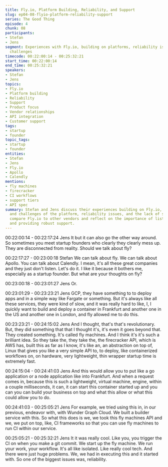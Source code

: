 ```yaml
---
title: Fly.io, Platform Building, Reliability, and Support
slug: ep04-08-flyio-platform-reliability-support
series: The Good Thing
episode: 4
chunk: 08
participants:
- Stefan
- Jens
segment: Experiences with Fly.io, building on platforms, reliability issues, and support
  challenges
timecode: 00:22:00:14 - 00:25:32:21
start_time: 00:22:00:14
end_time: 00:25:32:21
speakers:
- Stefan
- Jens
topics:
- Fly.io
- Platform building
- Reliability
- Support
- Product focus
- Vendor relationships
- API integration
- Customer support
tags:
- startup
- founder
topic_tags:
- startup
- founder
entities:
- Stefan
- Jens
- Fly.io
- Apollo
- Calendly
mentions:
- fly machines
- firecracker
- CI workflows
- support tiers
- API spec
summary: Stefan and Jens discuss their experiences building on Fly.io, the promise
  and challenges of the platform, reliability issues, and the lack of support. They
  compare Fly.io to other vendors and reflect on the importance of listening to customers
  and providing robust support.
---
```


00:22:00:14 - 00:22:17:24
Jens
It but it can also go the other way around. So sometimes you meet startup founders who clearly
they clearly mess up. They are disconnected from reality. Should we talk about fly?

00:22:17:27 - 00:23:00:18
Stefan
We can talk about fly. We can talk about Apollo. You can talk about Calendly. I mean, it's all
these great companies and they just don't listen. Let's do it. I like it because it bothers me,
especially as a startup founder. But what are your thoughts on fly?

00:23:00:18 - 00:23:01:27
Jens
Or.

00:23:01:29 - 00:23:23:21
Jens
GCP, they have something to to deploy apps and in a simple way like Fargate or something. But
it's always like all these services, they were kind of slow, and it was really hard to like, I, I quickly
want to build and deploy a container in Frankfurt and another one in the US and another one in
London, and fly allowed me to do this.

00:23:23:21 - 00:24:15:02
Jens
And I thought, that's that's revolutionary. But, they did something that that I thought it's, it's even
it goes beyond that. They created something. It's called fly machines. And I think it's it's such a
brilliant idea. So they take the, they take the, the firecracker API, which is AWS has, built this as
far as I know, it's like an, an abstraction on top of, Linux that gives you like a very simple API to,
to deploy, like containerized workflows on, on hardware, very lightweight, thin wrapper startup
time is extremely fast.

00:24:15:04 - 00:24:41:03
Jens
And this would allow you to put like a go application or a node application like into Frankfurt.
And when a request comes in, because this is such a lightweight, virtual machine, engine, within
a couple milliseconds, it can, it can start this container started up and you can you can build
your business on top and what this allow or what this could allow you to do.

00:24:41:03 - 00:25:05:21
Jens
For example, we tried using this in, in our previous, endeavor with, with Wunder Graph Cloud.
We built a builder service with this. So what this does is we, we took this fly machines API and
we, we put on top, like, CI frameworks so that you can use fly machines to run CI within our
service.

00:25:05:21 - 00:25:32:21
Jens
It it was really cool. Like you, you trigger the CI on when you make a git commit. We start up the
fly machine. We run your work, your workflow. It's all like isolated. Like really cool tech. And
there were just huge problems. We, we had in executing this and it started with. So one of the
biggest issues was, reliability.